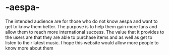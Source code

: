 # -aespa-
The intended audience are for those who do not know aespa and want to get to know them better.
The purpose is to help them gain more fans and allow them to reach more international success.
The value that it provides to the users are that they are able to purchase items and as well as 
get to listen to their latest music.
I hope this website would allow more people to know more about them



